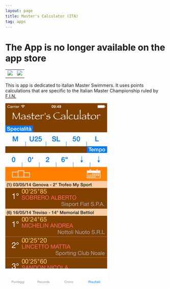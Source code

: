 ```yaml
---
layout: page
title: Master's Calculator (ITA)
tag: apps
---
```


# The App is no longer available on the app store

<table border="0">
	<tr>
		<td><img class="appicon" src="{{site.baseurl}}/apps/apps_mc-icon.png" /></td>
		<td><a href="https://itunes.apple.com/it/app/masters-calculator/id504639029?mt=8" target="_blank">
		<img class="applebadge" src="{{site.baseurl}}/apps/Download_on_the_App_Store_Badge_IT_135x40.svg" /></a></td>
	</tr>
</table>

This is app is dedicated to italian Master Swimmers. It uses points calculations that are
specific to the Italian Master Championship ruled by [F.I.N.][fin]

[![mc-screen][mc-screen]][mc-screen]


[fin]: http://www.federnuoto.it		"Federazione Italiana Nuoto"
[mc-icon]: apps_mc-icon.png			"Master's Calculator Icon"
[mc-screen]: mc3_ITA.png			"Master's Calculator Screen"
